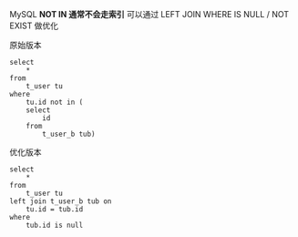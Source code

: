 MySQL **NOT IN 通常不会走索引**
可以通过 LEFT JOIN WHERE IS NULL / NOT EXIST 做优化

原始版本
```
select
	*
from
	t_user tu
where
	tu.id not in (
	select
		id
	from
		t_user_b tub)
```

优化版本
```
select
	*
from
	t_user tu
left join t_user_b tub on
	tu.id = tub.id
where
	tub.id is null
```
